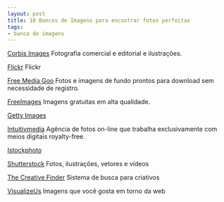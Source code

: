 ```yaml
---
layout: post
title: 10 Bancos de Imagens para encontrar fotos perfeitas
tags:
- banco de imagens
---
```


[Corbis Images](http://www.corbisimages.com/) Fotografia comercial e editorial e ilustrações.

[Flickr](http://www.flickr.com/) Flickr

[Free Media Goo](http://www.freemediagoo.com/) Fotos e imagens de fundo prontos para download sem necessidade de registro.

[FreeImages](https://pt.freeimages.com/) Imagens gratuitas em alta qualidade.

[Getty Images ](http://www.gettyimages.com/)

[Intuitivmedia](http://www.intuitivmedia.de/)  Agência de fotos on-line que trabalha exclusivamente com meios digitais royalty-free.

[Istockphoto](http://www.istockphoto.com/)

[Shutterstock](http://www.shutterstock.com/) Fotos, ilustrações, vetores e vídeos

[The Creative Finder](http://www.thecreativefinder.com/) Sistema de busca para criativos

[VisualizeUs](http://vi.sualize.us/) Imagens que você gosta em torno da web
